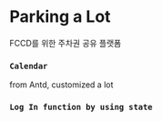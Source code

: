 # Parking a Lot

FCCD를 위한 주차권 공유 플랫폼


### `Calendar`

from Antd, customized a lot

### `Log In function by using state`



